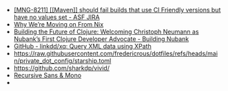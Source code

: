 - [[MNG-8211] [[Maven]] should fail builds that use CI Friendly versions but have no values set - ASF JIRA](https://issues.apache.org/jira/browse/MNG-8211)
- [Why We’re Moving on From Nix](https://blog.railway.com/p/introducing-railpack)
- [Building the Future of Clojure: Welcoming Christoph Neumann as Nubank’s First Clojure Developer Advocate - Building Nubank](https://building.nubank.com/clojure-developer-advocate-nubank/)
- [GitHub - linkdd/xq: Query XML data using XPath](https://github.com/linkdd/xq)
- https://raw.githubusercontent.com/fredericrous/dotfiles/refs/heads/main/private_dot_config/starship.toml
- https://github.com/sharkdp/vivid/
- [Recursive Sans & Mono](https://www.recursive.design/)
-
